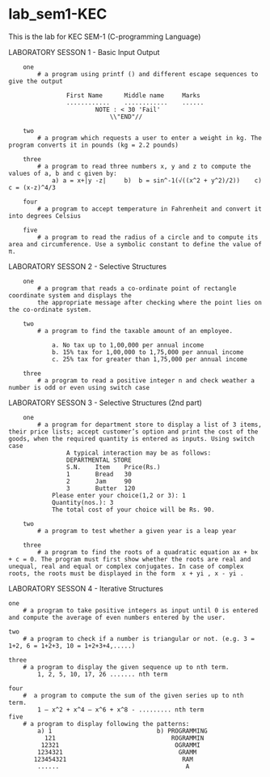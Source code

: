 # lab_sem1-KEC
This is the lab for KEC SEM-1 (C-programming Language)



LABORATORY SESSON 1 - Basic Input Output




        one
            # a program using printf () and different escape sequences to give the output

                    First Name      Middle name     Marks 
                    ............    ............    ...... 
                            NOTE : < 30 'Fail' 
                                \\"END"// 
        
        two
            # a program which requests a user to enter a weight in kg. The program converts it in pounds (kg = 2.2 pounds)
        
        three
            # a program to read three numbers x, y and z to compute the values of a, b and c given by:
                a) a = x+|y -z|     b)  b = sin^-1(√((x^2 + y^2)/2))    c) c = (x-z)^4/3
        
        four
            # a program to accept temperature in Fahrenheit and convert it into degrees Celsius
        
        five
            # a program to read the radius of a circle and to compute its area and circumference. Use a symbolic constant to define the value of π.



LABORATORY SESSON 2 - Selective Structures




        one
            # a program that reads a co-ordinate point of rectangle coordinate system and displays the
            the appropriate message after checking where the point lies on the co-ordinate system.
        
        two 
            # a program to find the taxable amount of an employee.

                a. No tax up to 1,00,000 per annual income
                b. 15% tax for 1,00,000 to 1,75,000 per annual income
                c. 25% tax for greater than 1,75,000 per annual income
        
        three
            # a program to read a positive integer n and check weather a number is odd or even using switch case



LABORATORY SESSON 3 - Selective Structures (2nd part)



        one
            # a program for department store to display a list of 3 items, their price lists; accept customer’s option and print the cost of the goods, when the required quantity is entered as inputs. Using switch case
                    A typical interaction may be as follows:
                    DEPARTMENTAL STORE 
                    S.N.    Item    Price(Rs.)
                    1       Bread   30
                    2       Jam     90
                    3       Butter  120
                Please enter your choice(1,2 or 3): 1   
                Quantity(nos.): 3
                The total cost of your choice will be Rs. 90.
        
        two 
            # a program to test whether a given year is a leap year

        three 
            # a program to find the roots of a quadratic equation ax + bx + c = 0. The program must first show whether the roots are real and unequal, real and equal or complex conjugates. In case of complex roots, the roots must be displayed in the form  x + yi , x - yi .



LABORATORY SESSON 4 - Iterative Structures



    one 
        # a program to take positive integers as input until 0 is entered and compute the average of even numbers entered by the user.

    two
        # a program to check if a number is triangular or not. (e.g. 3 = 1+2, 6 = 1+2+3, 10 = 1+2+3+4,.....)

    three
        # a program to display the given sequence up to nth term.
            1, 2, 5, 10, 17, 26 ....... nth term

    four 
        #  a program to compute the sum of the given series up to nth term.
            1 – x^2 + x^4 – x^6 + x^8 - ......... nth term
    five
        # a program to display following the patterns:
            a) 1                             b) PROGRAMMING
              121                                ROGRAMMIN
             12321                                OGRAMMI
            1234321                                GRAMM
           123454321                                RAM
            ......                                   A